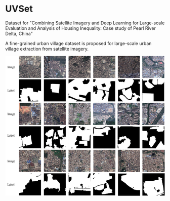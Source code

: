 # UVSet
Dataset for "Combining Satellite Imagery and Deep Learning for Large-scale Evaluation and Analysis of Housing Inequality: Case study of Pearl River Delta, China"

A fine-grained urban village dataset is proposed for large-scale urban village extraction from satellite imagery.

   ![datasets](figs/UVset.png)
